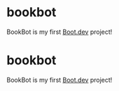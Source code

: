# bookbot

BookBot is my first [Boot.dev](https://www.boot.dev) project!
# bookbot

BookBot is my first [Boot.dev](https://www.boot.dev) project!
